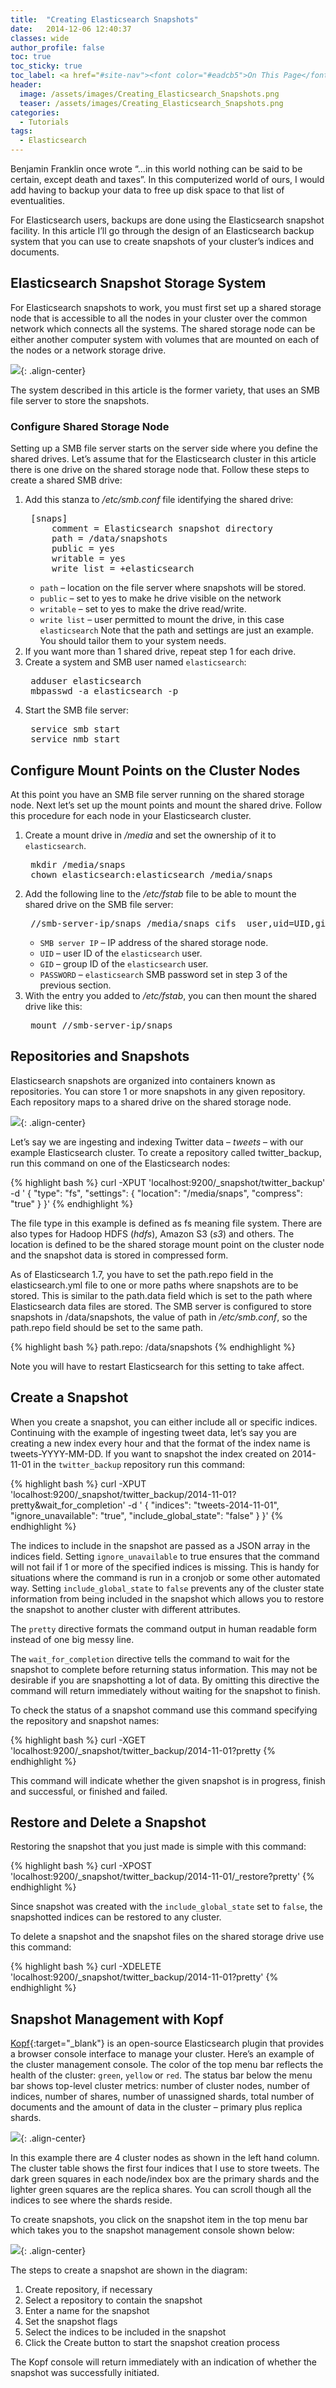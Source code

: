 ```yaml
---
title:  "Creating Elasticsearch Snapshots"
date:   2014-12-06 12:40:37
classes: wide
author_profile: false
toc: true
toc_sticky: true
toc_label: <a href="#site-nav"><font color="#eadcb5">On This Page</font></a>
header:
  image: /assets/images/Creating_Elasticsearch_Snapshots.png
  teaser: /assets/images/Creating_Elasticsearch_Snapshots.png
categories:
  - Tutorials
tags: 
  - Elasticsearch 
---
```


Benjamin Franklin once wrote “…in this world nothing can be said to be certain, except death and taxes”. In this computerized world of ours, I would add having to backup your data to free up disk space to that list of eventualities.

For Elasticsearch users, backups are done using the Elasticsearch snapshot facility. In this article I’ll go through the design of an Elasticsearch backup system that you can use to create snapshots of your cluster’s indices and documents.

## Elasticsearch Snapshot Storage System

For Elasticsearch snapshots to work, you must first set up a shared storage node that is accessible to all the nodes in your cluster over the common network which connects all the systems. The shared storage node can be either another computer system with volumes that are mounted on each of the nodes or a network storage drive.

![](/assets/images/Elasticsearch-Shared-Storage.png){: .align-center}

The system described in this article is the former variety, that uses an SMB file server to store the snapshots.

### Configure Shared Storage Node

Setting up a SMB file server starts on the server side where you define the shared drives. Let’s assume that for the Elasticsearch cluster in this article there is one drive on the shared storage node that. Follow these steps to create a shared SMB drive:

1. Add this stanza to */etc/smb.conf* file identifying the shared drive:   
   <pre>
    [snaps]
        comment = Elasticsearch snapshot directory
        path = /data/snapshots
        public = yes
        writable = yes
        write list = +elasticsearch
   </pre>
   - `path` – location on the file server where snapshots will be stored.
   - `public` – set to yes to make he drive visible on the network
   - `writable` – set to yes to make the drive read/write.
   - `write list` – user permitted to mount the drive, in this case `elasticsearch`
   Note that the path and settings are just an example. You should tailor them to your system needs.
2. If you want more than 1 shared drive, repeat step 1 for each drive.
3. Create a system and SMB user named `elasticsearch`:
   <pre>
    adduser elasticsearch
    mbpasswd -a elasticsearch -p
   </pre>
4. Start the SMB file server:
   <pre>
    service smb start
    service nmb start
   </pre>

## Configure Mount Points on the Cluster Nodes

At this point you have an SMB file server running on the shared storage node.  Next let’s set up the mount points and mount the shared drive. Follow this procedure for each node in your Elasticsearch cluster.

1. Create a mount drive in */media* and set the ownership of it to `elasticsearch`.  
   <pre>
    mkdir /media/snaps
    chown elasticsearch:elasticsearch /media/snaps
   </pre>
2. Add the following line to the */etc/fstab* file to be able to mount the shared drive on the SMB file server:
   <pre>
    //smb-server-ip/snaps /media/snaps cifs  user,uid=UID,gid=GID,rw,exec,suid,auto,username=elasticsearch,password=PASSWORD   0 0
   </pre>
   - `SMB server IP` – IP address of the shared storage node.
   - `UID` – user ID of the `elasticsearch` user.
   - `GID` – group ID of the `elasticsearch` user.
   - `PASSWORD` – `elasticsearch` SMB password set in step 3 of the previous section.
3. With the entry you added to */etc/fstab*, you can then mount the shared drive like this:
   <pre>
    mount //smb-server-ip/snaps
   </pre>

## Repositories and Snapshots

Elasticsearch snapshots are organized into containers known as repositories. You can store 1 or more snapshots in any given repository. Each repository maps to a shared drive on the shared storage node.

![](/assets/images/Repositories-and-Snapshots.png){: .align-center}

Let’s say we are ingesting and indexing Twitter data – *tweets* – with our example Elasticsearch cluster. To create a repository called twitter_backup, run this command on one of the Elasticsearch nodes:

{% highlight bash %}
curl -XPUT 'localhost:9200/_snapshot/twitter_backup' -d '
{
      "type": "fs",
      "settings": {
          "location": "/media/snaps",
          "compress": "true"
      }
}'
{% endhighlight %}

The file type in this example is defined as fs meaning file system. There are also types for Hadoop HDFS (*hdfs*), Amazon S3 (*s3*) and others. The location is defined to be the shared storage mount point on the cluster node and the snapshot data is stored in compressed form.

As of Elasticsearch 1.7, you have to set the path.repo field in the elasticsearch.yml file to one or more paths where snapshots are to be stored. This is similar to the path.data field which is set to the path where Elasticsearch data files are stored. The SMB server is configured to store snapshots in /data/snapshots, the value of path in */etc/smb.conf*, so the  path.repo field should be set to the same path.

{% highlight bash %}
path.repo: /data/snapshots
{% endhighlight %}

Note you will have to restart Elasticsearch for this setting to take affect.

## Create a Snapshot

When you create a snapshot, you can either include all or specific indices. Continuing with the example of ingesting tweet data, let’s say you are creating a new index every hour and that the format of the index name is tweets-YYYY-MM-DD. If you want to snapshot the index created on 2014-11-01 in the `twitter_backup` repository run this command:

{% highlight bash %}
curl -XPUT 'localhost:9200/_snapshot/twitter_backup/2014-11-01?pretty&wait_for_completion' -d '
{
      "indices": "tweets-2014-11-01",
      "ignore_unavailable": "true",
      "include_global_state": "false"
   }
}'
{% endhighlight %}

The indices to include in the snapshot are passed as a JSON array in the indices field. Setting `ignore_unavailable` to true ensures that the command will not fail if 1 or more of the specified indices is missing. This is handy for situations where the command is run in a cronjob or some other automated way. Setting `include_global_state` to `false` prevents any of the cluster state information from being included in the snapshot which allows you to restore the snapshot to another cluster with different attributes.

The `pretty` directive formats the command output in human readable form instead of one big messy line.

The `wait_for_completion` directive tells the command to wait for the snapshot to complete before returning status information. This may not be desirable if you are snapshotting a lot of data. By omitting this directive the command will return immediately without waiting for the snapshot to finish.

To check the status of a snapshot command use this command specifying the repository and snapshot names:

{% highlight bash %}
curl -XGET 'localhost:9200/_snapshot/twitter_backup/2014-11-01?pretty
{% endhighlight %}

This command will indicate whether the given snapshot is in progress, finish and successful, or finished and failed.

## Restore and Delete a Snapshot

Restoring the snapshot that you just made is simple with this command:

{% highlight bash %}
curl -XPOST 'localhost:9200/_snapshot/twitter_backup/2014-11-01/_restore?pretty'
{% endhighlight %}

Since snapshot was created with the `include_global_state` set to `false`, the snapshotted indices can be restored to any cluster.

To delete a snapshot and the snapshot files on the shared storage drive use this command:

{% highlight bash %}
curl -XDELETE 'localhost:9200/_snapshot/twitter_backup/2014-11-01?pretty'
{% endhighlight %}

## Snapshot Management with Kopf

[Kopf](https://github.com/lmenezes/elasticsearch-kopf){:target="_blank"} is an open-source Elasticsearch plugin that provides a browser console interface to manage your cluster. Here’s an example of the cluster management console. The color of the top menu bar reflects the health of the cluster: `green`, `yellow` or `red`. The status bar below the menu bar shows top-level cluster metrics: number of cluster nodes, number of indices, number of shares, number of unassigned shards, total number of documents and the amount of data in the cluster – primary plus replica shards.

![](/assets/images/Kopf-Cluster-Console.png){: .align-center}

In this example there are 4 cluster nodes as shown in the left hand column. The cluster table shows the first four indices that I use to store tweets. The dark green squares in each node/index box are the primary shards and the lighter green squares are the replica shares. You can scroll though all the indices to see where the shards reside.

To create snapshots, you click on the snapshot item in the top menu bar which takes you to the snapshot management console shown below:

![](/assets/images/Kopf-Snapshot-Management-Console.png){: .align-center}

The steps to create a snapshot are shown in the diagram:

1. Create repository, if necessary
2. Select a repository to contain the snapshot
3. Enter a name for the snapshot
4. Set the snapshot flags
5. Select the indices to be included in the snapshot
6. Click the Create button to start the snapshot creation process

The Kopf console will return immediately with an indication of whether the snapshot was successfully initiated.

